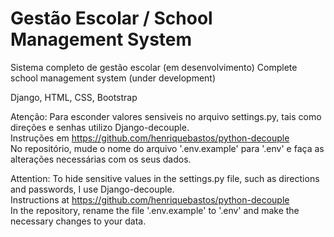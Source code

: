 # Gestão Escolar / School Management System

Sistema completo de gestão escolar (em desenvolvimento)
Complete school management system (under development)

Django, HTML, CSS, Bootstrap

Atenção: Para esconder valores sensiveis no arquivo settings.py, tais como direções e senhas utilizo Django-decouple.<br>
Instruções em https://github.com/henriquebastos/python-decouple <br>
No repositório, mude o nome do arquivo '.env.example' para '.env' e faça as alterações necessárias com os seus dados.

Attention: To hide sensitive values in the settings.py file, such as directions and passwords, I use Django-decouple.<br>
Instructions at https://github.com/henriquebastos/python-decouple <br>
In the repository, rename the file '.env.example' to '.env' and make the necessary changes to your data.